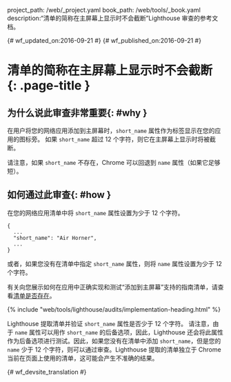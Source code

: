 project_path: /web/_project.yaml
book_path: /web/tools/_book.yaml
description:“清单的简称在主屏幕上显示时不会截断”Lighthouse 审查的参考文档。

{# wf_updated_on:2016-09-21 #}
{# wf_published_on:2016-09-21 #}

# 清单的简称在主屏幕上显示时不会截断 {: .page-title }

## 为什么说此审查非常重要{: #why }

在用户将您的网络应用添加到主屏幕时，`short_name` 属性作为标签显示在您的应用的图标旁。
如果 `short_name` 超过 12 个字符，则它在主屏幕上显示时将被截断。


请注意，如果 `short_name` 不存在，Chrome 可以回退到 `name` 属性（如果它足够短）。


## 如何通过此审查{: #how }

在您的网络应用清单中将 `short_name` 属性设置为少于 12 个字符。

    {
      ...
      "short_name": "Air Horner",
      ...
    }

或者，如果您没有在清单中指定 `short_name` 属性，则将 `name` 属性设置为少于 12 个字符。


有关向您展示如何在应用中正确实现和测试“添加到主屏幕”支持的指南清单，请查看[清单是否存在](manifest-exists#how)。



{% include "web/tools/lighthouse/audits/implementation-heading.html" %}

Lighthouse 提取清单并验证 `short_name` 属性是否少于 12 个字符。
请注意，由于 `name` 属性可以用作 `short_name` 的后备选项，因此，Lighthouse 还会将此属性作为后备选项进行测试。因此，如果您没有在清单中添加 `short_name`，但是您的 `name` 少于 12 个字符，则可以通过审查。Lighthouse 提取的清单独立于 Chrome 当前在页面上使用的清单，这可能会产生不准确的结果。




{# wf_devsite_translation #}
